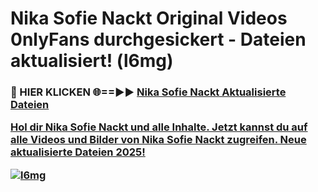 # Nika Sofie Nackt Original Videos 0nlyFans durchgesickert - Dateien aktualisiert! (l6mg)

<h3>🔴 HIER KLICKEN 🌐==►► <a href="https://tinyurl.com/h6vf6nb8" rel="nofollow">Nika Sofie Nackt Aktualisierte Dateien

Hol dir Nika Sofie Nackt und alle Inhalte. Jetzt kannst du auf alle Videos und Bilder von Nika Sofie Nackt zugreifen. Neue aktualisierte Dateien 2025!

[![l6mg](https://i.imgur.com/sD4kR3V.gif)](https://tinyurl.com/h6vf6nb8)

